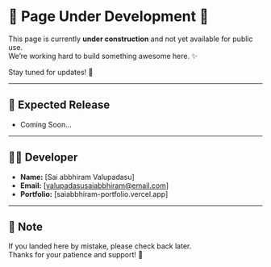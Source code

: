 # 🚧 Page Under Development 🚧

This page is currently **under construction** and not yet available for public use.  
We’re working hard to build something awesome here. ✨  

Stay tuned for updates! 🚀  

---

## 📅 Expected Release
- Coming Soon...

---

## 👨‍💻 Developer
- **Name:** [Sai abbhiram Valupadasu]  
- **Email:** [valupadasusaiabbhiram@email.com]  
- **Portfolio:** [saiabbhiram-portfolio.vercel.app]

---

## 📢 Note
If you landed here by mistake, please check back later.  
Thanks for your patience and support! 🙏
